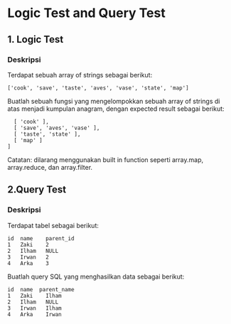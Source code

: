 # Logic Test and Query Test

## 1. Logic Test

### Deskripsi

Terdapat sebuah array of strings sebagai berikut:
```
['cook', 'save', 'taste', 'aves', 'vase', 'state', 'map']
```
Buatlah sebuah fungsi yang mengelompokkan sebuah array of strings di atas menjadi kumpulan anagram, dengan expected result sebagai berikut:

```[
  [ 'cook' ],
  [ 'save', 'aves', 'vase' ],
  [ 'taste', 'state' ],
  [ 'map' ]
]
```
Catatan: dilarang menggunakan built in function seperti array.map, array.reduce, dan array.filter.



## 2.Query Test 
### Deskripsi
Terdapat tabel sebagai berikut:
```
id	name	parent_id
1	Zaki	2
2	Ilham	NULL
3	Irwan	2
4	Arka	3
```
Buatlah query SQL yang menghasilkan data sebagai berikut:
```
id	name  parent_name
1	Zaki	Ilham
2	Ilham	NULL
3	Irwan	Ilham
4	Arka	Irwan
```